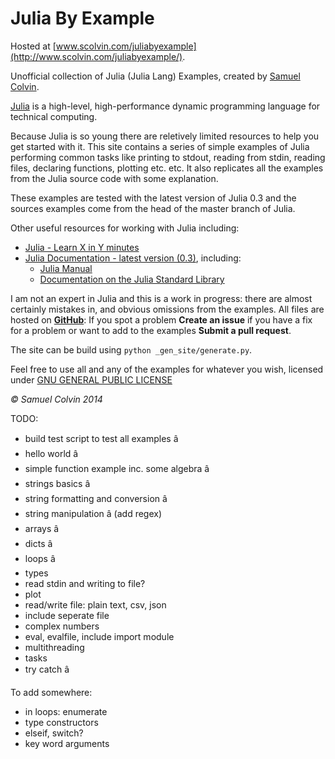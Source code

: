 <!---
README is also used as the source for the about page.
-->

Julia By Example
==============

Hosted at [www.scolvin.com/juliabyexample](http://www.scolvin.com/juliabyexample/).

Unofficial collection of Julia (Julia Lang) Examples, created by [Samuel Colvin](http://www.scolvin.com).

[Julia](http://www.julialang.org) is a high-level, high-performance dynamic programming language for technical computing. 

Because Julia is so young there are reletively limited resources to help you get started with it. This site contains a series of simple examples of Julia performing common tasks like printing to stdout, reading from stdin, reading files, declaring functions, plotting etc. etc. It also replicates all the examples from the Julia source code with some explanation.

These examples are tested with the latest version of Julia 0.3 and the sources examples come from the head of the master branch of Julia.

Other useful resources for working with Julia including:

* [Julia - Learn X in Y minutes](http://learnxinyminutes.com/docs/julia/)
* [Julia Documentation - latest version (0.3)](http://docs.julialang.org/en/latest/manual/), including:
  * [Julia Manual](http://docs.julialang.org/en/latest/manual/)
  * [Documentation on the Julia Standard Library](http://docs.julialang.org/en/latest/stdlib/)

I am not an expert in Julia and this is a work in progress: there are almost certainly mistakes in, and obvious omissions from the examples. All files are hosted on **[GitHub](https://github.com/samuelcolvin/JuliaByExample)**: If you spot a problem **Create an issue** if you have a fix for a problem or want to add to the examples **Submit a pull request**.

The site can be build using `python _gen_site/generate.py`.

Feel free to use all and any of the examples for whatever you wish, licensed under [GNU GENERAL PUBLIC LICENSE](https://github.com/samuelcolvin/JuliaByExample/blob/master/LICENSE)

*&copy; Samuel Colvin 2014*

TODO:

* build test script to test all examples â
* hello world â
* simple function example inc. some algebra â
* strings basics â
* string formatting and conversion â
* string manipulation â (add regex)
* arrays â
* dicts â
* loops â
* types
* read stdin and writing to file?
* plot
* read/write file: plain text, csv, json
* include seperate file
* complex numbers
* eval, evalfile, include import module
* multithreading
* tasks
* try catch â

To add somewhere:

* in loops: enumerate
* type constructors
* elseif, switch?
* key word arguments

